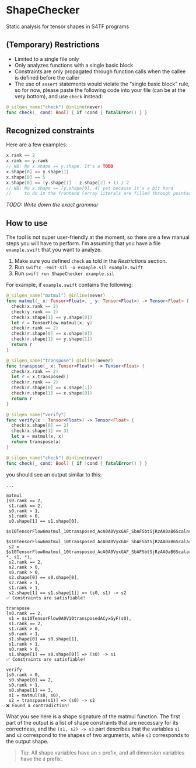 # ShapeChecker

Static analysis for tensor shapes in S4TF programs

## (Temporary) Restrictions

- Limited to a single file only
- Only analyzes functions with a single basic block
- Constraints are only propagated through function calls when the callee is defined before the caller
- The use of `assert` statements would violate the "single basic block" rule, so for now, please paste the following code into your file (can be at the very bottom), and use `check` instead:

```swift
@_silgen_name("check") @inline(never)
func check(_ cond: Bool) { if !cond { fatalError() } }
```

## Recognized constraints

Here are a few examples:
```swift
x.rank == 2
x.rank == y.rank
// NB: No x.shape == y.shape. It's a TODO
x.shape[0] == y.shape[1]
x.shape[0] == 5
x.shape[0] == (y.shape[1] - z.shape[2] + 1) / 2
// NB: No x.shape == [y.shape[0], 4] yet because it's a bit hard
//     to do in the frontend (array literals are filled through pointers).
```

_TODO: Write down the exact grammar_

## How to use

The tool is not super user-friendly at the moment, so there are a few manual steps you will have to perform.
I'm assuming that you have a file `example.swift` that you want to analyze.

1. Make sure you defined `check` as told in the _Restrictions_ section.
2. Run `swiftc -emit-sil -o example.sil example.swift`
3. Run `swift run ShapeChecker example.sil`

For example, if `example.swift` contains the following:
```swift
@_silgen_name("matmul") @inline(never)
func matmul(_ x: Tensor<Float>, _ y: Tensor<Float>) -> Tensor<Float> {
  check(x.rank == 2)
  check(y.rank == 2)
  check(x.shape[1] == y.shape[0])
  let r = TensorFlow.matmul(x, y)
  check(r.rank == 2)
  check(r.shape[0] == x.shape[0])
  check(r.shape[1] == y.shape[1])
  return r
}

@_silgen_name("transpose") @inline(never)
func transpose(_ x: Tensor<Float>) -> Tensor<Float> {
  check(x.rank == 2)
  let r = x.transposed()
  check(r.rank == 2)
  check(r.shape[0] == x.shape[1])
  check(r.shape[1] == x.shape[0])
  return r
}

@_silgen_name("verify")
func verify(x : Tensor<Float>) -> Tensor<Float> {
  check(x.shape[0] == 2)
  check(x.shape[1] == 3)
  let a = matmul(x, x)
  return transpose(a)
}

@_silgen_name("check") @inline(never)
func check(_ cond: Bool) { if !cond { fatalError() } }
```

you should see an output similar to this:
```
...

matmul
[s0.rank == 2,
 s1.rank == 2,
 s0.rank > 1,
 s1.rank > 0,
 s0.shape[1] == s1.shape[0],
 $s10TensorFlow6matmul_10transposed_AcA0A0VyxGAF_SbAFSbtSjRzAA0aB6ScalarRzlFfA0_(),
 $s10TensorFlow6matmul_10transposed_AcA0A0VyxGAF_SbAFSbtSjRzAA0aB6ScalarRzlFfA2_(),
 s2 = $s10TensorFlow6matmul_10transposed_AcA0A0VyxGAF_SbAFSbtSjRzAA0aB6ScalarRzlF(s0, *, s1, *),
 s2.rank == 2,
 s2.rank > 0,
 s0.rank > 0,
 s2.shape[0] == s0.shape[0],
 s2.rank > 1,
 s1.rank > 1,
 s2.shape[1] == s1.shape[1]] => (s0, s1) -> s2
✅ Constraints are satisfiable!

transpose
[s0.rank == 2,
 s1 = $s10TensorFlow0A0V10transposedACyxGyF(s0),
 s1.rank == 2,
 s1.rank > 0,
 s0.rank > 1,
 s1.shape[0] == s0.shape[1],
 s1.rank > 1,
 s0.rank > 0,
 s1.shape[1] == s0.shape[0]] => (s0) -> s1
✅ Constraints are satisfiable!

verify
[s0.rank > 0,
 s0.shape[0] == 2,
 s0.rank > 1,
 s0.shape[1] == 3,
 s1 = matmul(s0, s0),
 s2 = transpose(s1)] => (s0) -> s2
❌ Found a contradiction!
```

What you see here is a shape signature of the matmul function.
The first part of the output is a list of shape constraints that are necessary for its correctness, and the `(s1, s2) -> s3` part describes that the variables `s1` and `s2` correspond to the shapes of two arguments, while `s3` corresponds to the output shape.

> Tip: All shape variables have an `s` prefix, and all dimension variables have the `d` prefix.
